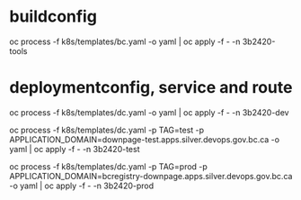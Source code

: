 
# buildconfig
oc process -f k8s/templates/bc.yaml -o yaml | oc apply -f - -n 3b2420-tools

# deploymentconfig, service and route
oc process -f k8s/templates/dc.yaml -o yaml | oc apply -f - -n 3b2420-dev

oc process -f k8s/templates/dc.yaml -p TAG=test -p APPLICATION_DOMAIN=downpage-test.apps.silver.devops.gov.bc.ca -o yaml | oc apply -f - -n 3b2420-test

oc process -f k8s/templates/dc.yaml -p TAG=prod -p APPLICATION_DOMAIN=bcregistry-downpage.apps.silver.devops.gov.bc.ca -o yaml | oc apply -f - -n 3b2420-prod


